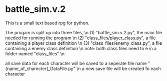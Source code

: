 # battle_sim.v.2

This is a small text based rpg for python.

The progam is split up into three files, \n
(1) "battle_sim.v.2.py", the main file needed for running the program \n
(2) "class_files/player_class.py", a file containing a player class definition \n
(3) "class_files/enemy_class.py", a file containing a enemy class definition \n
    note: both class files need to e in a folder named "class_files" \n
    
all save data for each character will be saved to a seperate file name "{name_of_charecter]\_DataFile.py" \n
a new save file will be created fo each character
